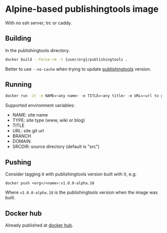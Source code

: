 # Alpine-based publishingtools image

With no ssh server, trc or caddy.

## Building

In the publishingtools directory.

```bash
docker build --force-rm -t {user/org}/publishingtools .
```

Better to use `--no-cache` when trying to update [publishingtools](https://github.com/crystaluniverse/publishingtools) version.

## Running

```bash
docker run -it -e NAME=<any name> -e TITLE=<any title> -e URL=<url to git repo> -e BRANCH=<repo branch> -e DOMAIN=<domain> {user/org}/publishingtools
```

Supported environment variables:

* NAME: site name
* TYPE: site type (www, wiki or blog)
* TITLE
* URL: site git url
* BRANCH
* DOMAIN
* SRCDIR: source directory (default is "src")

## Pushing

Consider tagging it with publishingtools version built with it, e.g:

```
docker push <org>/<name>:v1.0.0-alpha.18
```

Where `v1.0.0-alpha.18` is the publishingtools version when the image was built.

## Docker hub

Already published at [docker hub](https://hub.docker.com/r/abom/tfweb_alpine).
